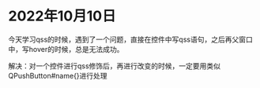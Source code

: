 # 2022年10月10日

今天学习qss的时候，遇到了一个问题，直接在控件中写qss语句，之后再父窗口中，写hover的时候，总是无法成功。

解决：对一个控件进行qss修饰后，再进行改变的时候，一定要用类似QPushButton#name{}进行处理
